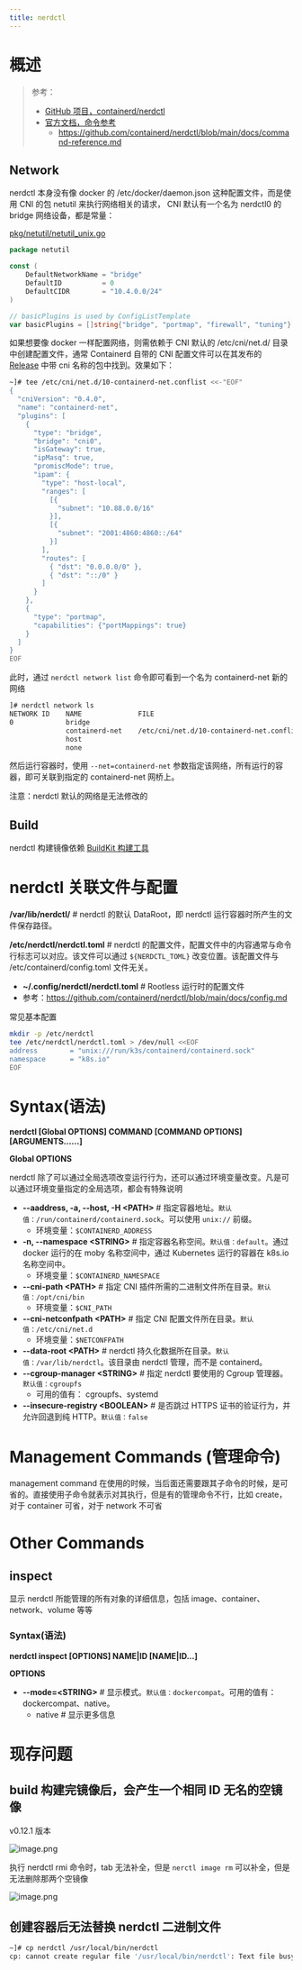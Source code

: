 ```yaml
---
title: nerdctl
---
```


# 概述

> 参考：
>
> - [GitHub 项目，containerd/nerdctl](https://github.com/containerd/nerdctl)
> - [官方文档，命令参考](https://github.com/containerd/nerdctl#command-reference)
>   - https://github.com/containerd/nerdctl/blob/main/docs/command-reference.md

## Network

nerdctl 本身没有像 docker 的 /etc/docker/daemon.json 这种配置文件，而是使用 CNI 的包 netutil 来执行网络相关的请求， CNI 默认有一个名为 nerdctl0 的 bridge 网络设备，都是常量：

[pkg/netutil/netutil_unix.go](https://github.com/containerd/nerdctl/blob/v0.14.0/pkg/netutil/netutil_unix.go)

```go
package netutil

const (
	DefaultNetworkName = "bridge"
	DefaultID          = 0
	DefaultCIDR        = "10.4.0.0/24"
)

// basicPlugins is used by ConfigListTemplate
var basicPlugins = []string{"bridge", "portmap", "firewall", "tuning"}
```

如果想要像 docker 一样配置网络，则需依赖于 CNI 默认的 /etc/cni/net.d/ 目录中创建配置文件，通常 Containerd 自带的 CNI 配置文件可以在其发布的 [Release](https://github.com/containerd/containerd/releases) 中带 cni 名称的包中找到。效果如下：

```bash
~]# tee /etc/cni/net.d/10-containerd-net.conflist <<-"EOF"
{
  "cniVersion": "0.4.0",
  "name": "containerd-net",
  "plugins": [
    {
      "type": "bridge",
      "bridge": "cni0",
      "isGateway": true,
      "ipMasq": true,
      "promiscMode": true,
      "ipam": {
        "type": "host-local",
        "ranges": [
          [{
            "subnet": "10.88.0.0/16"
          }],
          [{
            "subnet": "2001:4860:4860::/64"
          }]
        ],
        "routes": [
          { "dst": "0.0.0.0/0" },
          { "dst": "::/0" }
        ]
      }
    },
    {
      "type": "portmap",
      "capabilities": {"portMappings": true}
    }
  ]
}
EOF
```

此时，通过 `nerdctl network list` 命令即可看到一个名为 containerd-net 新的网络

```bash
]# nerdctl network ls
NETWORK ID    NAME              FILE
0             bridge
              containerd-net    /etc/cni/net.d/10-containerd-net.conflist
              host
              none
```

然后运行容器时，使用 `--net=containerd-net` 参数指定该网络，所有运行的容器，即可关联到指定的 containerd-net 网桥上。

注意：nerdctl 默认的网络是无法修改的

## Build

nerdctl 构建镜像依赖 [BuildKit 构建工具](docs/10.云原生/Containerization%20implementation/构建%20OCI%20Image/BuildKit%20构建工具.md)

# nerdctl 关联文件与配置

**/var/lib/nerdctl/** # nerdctl 的默认 DataRoot，即 nerdctl 运行容器时所产生的文件保存路径。

**/etc/nerdctl/nerdctl.toml** # nerdctl 的配置文件，配置文件中的内容通常与命令行标志可以对应。该文件可以通过 `${NERDCTL_TOML}` 改变位置。该配置文件与 /etc/containerd/config.toml 文件无关。

- **~/.config/nerdctl/nerdctl.toml** # Rootless 运行时的配置文件
- 参考：<https://github.com/containerd/nerdctl/blob/main/docs/config.md>

常见基本配置

```bash
mkdir -p /etc/nerdctl
tee /etc/nerdctl/nerdctl.toml > /dev/null <<EOF
address        = "unix:///run/k3s/containerd/containerd.sock"
namespace      = "k8s.io"
EOF
```

# Syntax(语法)

**nerdctl \[Global OPTIONS] COMMAND \[COMMAND OPTIONS] \[ARGUMENTS......]**

**Global OPTIONS**

nerdctl 除了可以通过全局选项改变运行行为，还可以通过环境变量改变。凡是可以通过环境变量指定的全局选项，都会有特殊说明

- **--aaddress, -a, --host, -H \<PATH>** # 指定容器地址。`默认值：/run/containerd/containerd.sock`。可以使用 `unix://` 前缀。
  - 环境变量：`$CONTAINERD_ADDRESS`
- **-n, --namespace \<STRING>** # 指定容器名称空间。`默认值：default`。通过 docker 运行的在 moby 名称空间中，通过 Kubernetes 运行的容器在 k8s.io 名称空间中。
  - 环境变量：`$CONTAINERD_NAMESPACE`
- **--cni-path \<PATH>** # 指定 CNI 插件所需的二进制文件所在目录。`默认值：/opt/cni/bin`
  - 环境变量：`$CNI_PATH`
- **--cni-netconfpath \<PATH>** # 指定 CNI 配置文件所在目录。`默认值：/etc/cni/net.d`
  - 环境变量：`$NETCONFPATH`
- **--data-root \<PATH>** # nerdctl 持久化数据所在目录。`默认值：/var/lib/nerdctl`。该目录由 nerdctl 管理，而不是 containerd。
- **--cgroup-manager \<STRING>** # 指定 nerdctl 要使用的 Cgroup 管理器。`默认值：cgroupfs`
  - 可用的值有： cgroupfs、systemd
- **--insecure-registry \<BOOLEAN>** # 是否跳过 HTTPS 证书的验证行为，并允许回退到纯 HTTP。`默认值：false`

# Management Commands (管理命令)

management command 在使用的时候，当后面还需要跟其子命令的时候，是可省的。直接使用子命令就表示对其执行，但是有的管理命令不行，比如 create，对于 container 可省，对于 network 不可省

# Other Commands

## inspect

显示 nerdctl 所能管理的所有对象的详细信息，包括 image、container、network、volume 等等

### Syntax(语法)

**nerdctl inspect \[OPTIONS] NAME|ID \[NAME|ID...]**

**OPTIONS**

- **--mode=\<STRING>** # 显示模式。`默认值：dockercompat`。可用的值有：dockercompat、native。
  - native # 显示更多信息

# 现存问题

## build 构建完镜像后，会产生一个相同 ID 无名的空镜像

v0.12.1 版本

![image.png](https://notes-learning.oss-cn-beijing.aliyuncs.com/ws1t24/1631632584319-b6131f0b-6269-422d-a203-045ab0b2538f.png)

执行 nerdctl rmi 命令时，tab 无法补全，但是 `nerctl image rm` 可以补全，但是无法删除那两个空镜像

![image.png](https://notes-learning.oss-cn-beijing.aliyuncs.com/ws1t24/1631632732271-b95cef43-e60b-4fd2-842a-1f0a80cb5dac.png)

## 创建容器后无法替换 nerdctl 二进制文件

```bash
~]# cp nerdctl /usr/local/bin/nerdctl 
cp: cannot create regular file '/usr/local/bin/nerdctl': Text file busy
```
